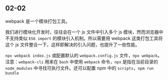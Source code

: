 ## 02-02

webpack 是一个模块打包工具。

我们进行模块化开发时，往往会在一个 js 文件中引入多个 js 模块，然而浏览器中不支持类似 `ES6 import` 的模块引入机制。所以需要用 webpack 这类打包工具将这个 js 文件整合一下，这样即解决的引入问题，也提升了一些性能。

`npx webpack index.js` 或配置默认的 `webpack.config.js` 文件，`npx webpack`。注意：`webpack-cli` 用来在 `bash` 中使用 `webpack` 命令，`npx` 是指在当前目录的 `node_modules` 中寻找可执行文件。还可以配置 npm 中的 `scripts`，`npm run bundle `

